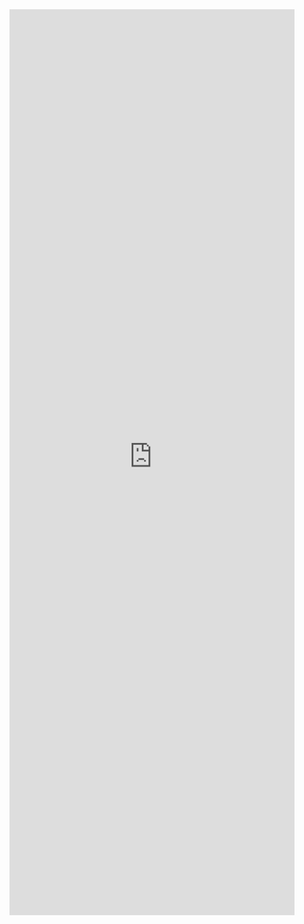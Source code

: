 <iframe 
    title='Dialog Examples'
    src='https://fabricweb.z5.web.core.windows.net/pr-deploy-site/refs/heads/master/fabric-website-resources/dist/index.html#/examples/dialog?docsExample=true'
    frameborder='no'
    height='1600'
    style='width: 100%;'
>